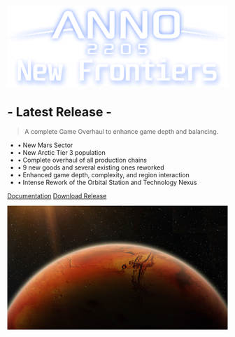 ![logo](_media/2205_newfrontiers_logo.png)

# - Latest Release -

> <span style='color: var(--theme-color);'>A complete Game Overhaul to enhance game depth and balancing.</span>


- &#x2022; New Mars Sector
- &#x2022; New Arctic Tier 3 population
- &#x2022; Complete overhaul of all production chains
- &#x2022; 9 new goods and several existing ones reworked
- &#x2022; Enhanced game depth, complexity, and region interaction
- &#x2022; Intense Rework of the Orbital Station and Technology Nexus

[Documentation](/en/Anno2205/Anno2205NewFrontiers.md)
[Download Release](https://drive.google.com/file/d/1ieKBR05wj9faAGwwROIFxkLX25pu4hqw/view?usp=sharing)

<!-- background image -->

![](_media/bg.png)